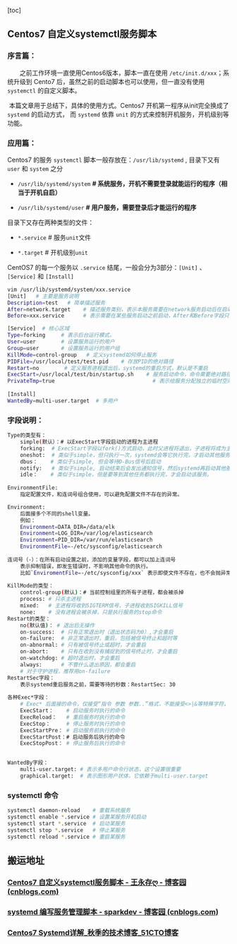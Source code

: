 [toc]

## Centos7 自定义systemctl服务脚本

### 序言篇：

　　之前工作环境一直使用Centos6版本，脚本一直在使用 `/etc/init.d/xxx`；系统升级到 Cento7 后，虽然之前的启动脚本也可以使用，但一直没有使用 `systemctl` 的自定义脚本。

​		本篇文章用于总结下，具体的使用方式。Centos7 开机第一程序从init完全换成了 `systemd` 的启动方式，
而 `systemd` 依靠 `unit` 的方式来控制开机服务，开机级别等功能。

### 应用篇：

Centos7 的服务 `systemctl` 脚本一般存放在：`/usr/lib/systemd` , 目录下又有 `user` 和 `system` 之分

- `/usr/lib/systemd/system`   **# 系统服务，开机不需要登录就能运行的程序（相当于开机自启）**

- `/usr/lib/systemd/user`       **# 用户服务，需要登录后才能运行的程序**

目录下又存在两种类型的文件：

- `*.service`  # 服务`unit`文件

- `*.target`   # 开机级别`unit`

CentOS7 的每一个服务以 `.service` 结尾，一般会分为3部分：`[Unit]` 、`[Service]` 和 `[Install]`

```bash
vim /usr/lib/systemd/system/xxx.service 
[Unit]   # 主要是服务说明
Description=test   # 简单描述服务
After=network.target    # 描述服务类别，表示本服务需要在network服务启动后在启动
Before=xxx.service      # 表示需要在某些服务启动之前启动，After和Before字段只涉及启动顺序，不涉及依赖关系。

[Service]  # 核心区域
Type=forking     # 表示后台运行模式。
User=user        # 设置服务运行的用户
Group=user       # 设置服务运行的用户组
KillMode=control-group   # 定义systemd如何停止服务
PIDFile=/usr/local/test/test.pid    # 存放PID的绝对路径
Restart=no        # 定义服务进程退出后，systemd的重启方式，默认是不重启
ExecStart=/usr/local/test/bin/startup.sh    # 服务启动命令，命令需要绝对路径
PrivateTmp=true                               # 表示给服务分配独立的临时空间
   
[Install]   
WantedBy=multi-user.target  # 多用户
```

 

### 字段说明：

```bash
Type的类型有：
    simple(默认）：# 以ExecStart字段启动的进程为主进程
    forking:  # ExecStart字段以fork()方式启动，此时父进程将退出，子进程将成为主进程（后台运行）。一般都设置为forking
    oneshot:  # 类似于simple，但只执行一次，systemd会等它执行完，才启动其他服务
    dbus：    # 类似于simple, 但会等待D-Bus信号后启动
    notify:   # 类似于simple, 启动结束后会发出通知信号，然后systemd再启动其他服务
    idle：    # 类似于simple，但是要等到其他任务都执行完，才会启动该服务。
    
EnvironmentFile:
    指定配置文件，和连词号组合使用，可以避免配置文件不存在的异常。

Environment:
    后面接多个不同的shell变量。
    例如：
    Environment=DATA_DIR=/data/elk
    Environment=LOG_DIR=/var/log/elasticsearch
    Environment=PID_DIR=/var/run/elasticsearch
    EnvironmentFile=-/etc/sysconfig/elasticsearch
    
连词号（-）：在所有启动设置之前，添加的变量字段，都可以加上连词号
    表示抑制错误，即发生错误时，不影响其他命令的执行。
    比如`EnviromentFile=-/etc/sysconfig/xxx` 表示即使文件不存在，也不会抛异常
    
KillMode的类型：
    control-group(默认)：# 当前控制组里的所有子进程，都会被杀掉
    process: # 只杀主进程
    mixed:   # 主进程将收到SIGTERM信号，子进程收到SIGKILL信号
    none:    # 没有进程会被杀掉，只是执行服务的stop命令
Restart的类型：
    no(默认值)： # 退出后无操作
    on-success:  # 只有正常退出时（退出状态码为0）,才会重启
    on-failure:  # 非正常退出时，重启，包括被信号终止和超时等
    on-abnormal: # 只有被信号终止或超时，才会重启
    on-abort:    # 只有在收到没有捕捉到的信号终止时，才会重启
    on-watchdog: # 超时退出时，才会重启
    always:      # 不管什么退出原因，都会重启
    # 对于守护进程，推荐用on-failure
RestartSec字段：
    表示systemd重启服务之前，需要等待的秒数：RestartSec: 30 
    
各种Exec*字段：
    # Exec* 后面接的命令，仅接受“指令 参数 参数..”格式，不能接受<>|&等特殊字符，很多bash语法也不支持。如果想支持bash语法，需要设置Tyep=oneshot
    ExecStart：    # 启动服务时执行的命令
    ExecReload：   # 重启服务时执行的命令 
    ExecStop：     # 停止服务时执行的命令 
    ExecStartPre： # 启动服务前执行的命令 
    ExecStartPost：# 启动服务后执行的命令 
    ExecStopPost： # 停止服务后执行的命令

    
WantedBy字段：
    multi-user.target: # 表示多用户命令行状态，这个设置很重要
    graphical.target:  # 表示图形用户状体，它依赖于multi-user.target
```



### systemctl 命令

```bash
systemctl daemon-reload    # 重载系统服务
systemctl enable *.service # 设置某服务开机启动      
systemctl start *.service  # 启动某服务  
systemctl stop *.service   # 停止某服务 
systemctl reload *.service # 重启某服务
```



## 搬运地址

### [Centos7 自定义systemctl服务脚本 - 王永存ღ - 博客园 (cnblogs.com)](https://www.cnblogs.com/wang-yc/p/8876155.html)

### [systemd 编写服务管理脚本 - sparkdev - 博客园 (cnblogs.com)](https://www.cnblogs.com/sparkdev/p/8521812.html)

### [Centos7 Systemd详解_秋季的技术博客_51CTO博客](https://blog.51cto.com/lxlxlx/1878303)

